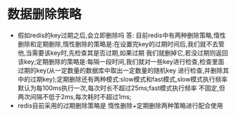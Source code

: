 # 数据删除策略
  - 假如redis的key过期之后,会立即删除吗
  答: 目前redis中有两种删除策略,惰性删除和定期删除,惰性删除的策略是:在设置完key的过期时间后,我们就不去管他,当需要该key时,先检查其是否过期,如果过期
  我们就删掉它,若没过期则返回该key;定期删除的策略是:每隔一段时间,我们就对一些key进行检查,检查里面过期的key(从一定数量的数据库中取出一定数量的随机key
  进行检查,并删除其中的过期key);定期删除还有两种模式:slow模式和fast模式,slow模式执行频率默认为每100ms执行一次,每次时长不超过25ms;fast模式执行频率
  不固定,但两次间隔不低于2ms,每次耗时不超过1ms;
  - redis目前采用的过期删除策略是 惰性删除+定期删除两种策略进行配合使用



